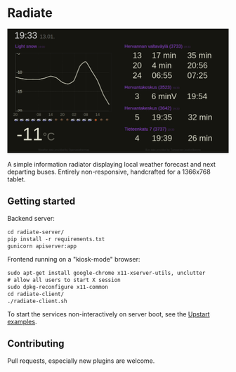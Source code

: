 # Radiate

![radiate](screenshot.png)

A simple information radiator displaying local weather forecast and next departing buses. Entirely non-responsive, handcrafted for a 1366x768 tablet.

## Getting started

Backend server:

    cd radiate-server/
    pip install -r requirements.txt
    gunicorn apiserver:app

Frontend running on a "kiosk-mode" browser:

    sudo apt-get install google-chrome x11-xserver-utils, unclutter
    # allow all users to start X session
    sudo dpkg-reconfigure x11-common
    cd radiate-client/
    ./radiate-client.sh

To start the services non-interactively on server boot, see the [Upstart examples](tools/upstart/).

## Contributing

Pull requests, especially new plugins are welcome.
